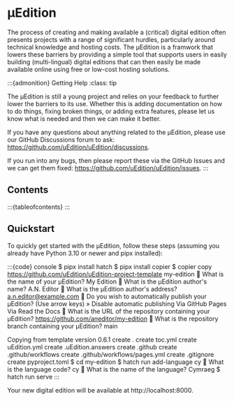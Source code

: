 # μEdition

The process of creating and making available a (critical) digital edition often presents projects with a range of significant
hurdles, particularly around technical knowledge and hosting costs. The μEdition is a framwork that lowers these barriers by
providing a simple tool that supports users in easily building (multi-lingual) digital editions that can then easily be made
available online using free or low-cost hosting solutions.

:::{admonition} Getting Help
:class: tip

The μEdition is still a young project and relies on your feedback to further lower the barriers to its use. Whether this is
adding documentation on how to do things, fixing broken things, or adding extra features, please let us know what is needed
and then we can make it better.

If you have any questions about anything related to the μEdition, please use our GitHub Discussions forum to ask:
https://github.com/uEdition/uEdition/discussions.

If you run into any bugs, then please report these via the GitHub Issues and we can get them fixed:
https://github.com/uEdition/uEdition/issues.
:::

## Contents

:::{tableofcontents}
:::

## Quickstart

To quickly get started with the μEdition, follow these steps (assuming you already have Python 3.10 or newer and pipx installed):

:::{code} console
$ pipx install hatch
$ pipx install copier
$ copier copy https://github.com/uEdition/uEdition-project-template my-edition
🎤 What is the name of your μEdition?
   My Edition
🎤 What is the μEdition author's name?
   A.N. Editor
🎤 What is the μEdition author's address?
   a.n.editor@example.com
🎤 Do you wish to automatically publish your μEdition?
   (Use arrow keys)
 » Disable automatic publishing
   Via GitHub Pages
   Via Read the Docs
🎤 What is the URL of the repository containing your μEdition?
   https://github.com/aneditor/my-edition
🎤 What is the repository branch containing your μEdition?
   main

Copying from template version 0.6.1
    create  .
    create  toc.yml
    create  uEdition.yml
    create  .uEdition.answers
    create  .github
    create  .github/workflows
    create  .github/workflows/pages.yml
    create  .gitignore
    create  pyproject.toml
$ cd my-edition
$ hatch run add-language cy
🎤 What is the language code?
   cy
🎤 What is the name of the language?
   Cymraeg
$ hatch run serve
:::

Your new digital edition will be available at http://localhost:8000.

